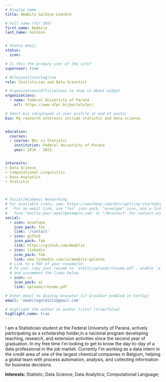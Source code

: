 ```yaml
---
# Display name
title: Amábile Galdino Leandro

# Full name (for SEO)
first_name: Amábile
last_name: Galdino


# Status emoji
status:
  icon: 

# Is this the primary user of the site?
superuser: true

# Role/position/tagline
role: Statistician and Data Scientist

# Organizations/Affiliations to show in About widget
organizations:
  - name: Federal University of Paraná
    url: https://www.ufpr.br/portalufpr/

# Short bio (displayed in user profile at end of posts)
bio: My research interests include statistic and data science.


education:
  courses:
  - course: BSc in Statistic
    institution: Federal University of Paraná
    year: 2018 - 2023


interests:
- Data Science
- Computational Linguistics
- Data Analytics
- Statistic

  

# Social/Academic Networking
# For available icons, see: https://wowchemy.com/docs/getting-started/page-builder/#icons
#   For an email link, use "fas" icon pack, "envelope" icon, and a link in the
#   form "mailto:your-email@example.com" or "/#contact" for contact widget.
social:
  - icon: envelope
    icon_pack: fas
    link: '/contact'
  - icon: github
    icon_pack: fab
    link: https://github.com/Amablie
  - icon: linkedin
    icon_pack: fab
    link: www.linkedin.com/in/amabile-galdino
  # Link to a PDF of your resume/CV.
  # To use: copy your resume to `static/uploads/resume.pdf`, enable `ai` icons in `params.yaml`,
  # and uncomment the lines below.
  - icon: cv
    icon_pack: ai
    link: uploads/resume.pdf

# Enter email to display Gravatar (if Gravatar enabled in Config)
email: 'amabilegaldin11@gmail.com'

# Highlight the author in author lists? (true/false)
highlight_name: true
---
```


I am a Statistician student at the Federal University of Paraná, actively participating as a scholarship holder,in a nacional program developing teaching, research, and extension activities since the second year of graduation. In my free time I'm looking to get to know the day-to-day of a data professional in the job market.
Currently I'm working as a data intern in the credit area of one of the largest chemical companies in Belgium, helping a global team with process automation, analysis, and collecting information for business decisions.


**Interests:**
Statistic;
Data Science;
Data Analytics;
Computational Language;


